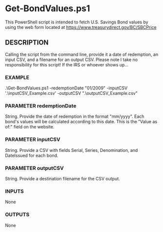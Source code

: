 # Get-BondValues.ps1
This PowerShell script is intended to fetch U.S. Savings Bond values by using the web form located at https://www.treasurydirect.gov/BC/SBCPrice

## DESCRIPTION
Calling the script from the command line, provide it a date of redemption, an input CSV, and a filename for an output CSV. Please note I take no responsibility for this script! If the IRS or whoever shows up...

### EXAMPLE
.\Get-BondValues.ps1 -redemptionDate "01/2009" -inputCSV '.\inputCSV_Example.csv' -outputCSV ".\outputCSV_Example.csv"

### PARAMETER redemptionDate
String. Provide the date of redemption in the format "mm/yyyy". Each bond's values will be calculated according to this date. This is the "Value as of:" field on the website.

### PARAMETER inputCSV
String. Provide a CSV with fields Serial, Series, Denomination, and DateIssued for each bond.

### PARAMETER outputCSV
String. Provide a destination filename for the CSV output.

### INPUTS
None

### OUTPUTS
None
